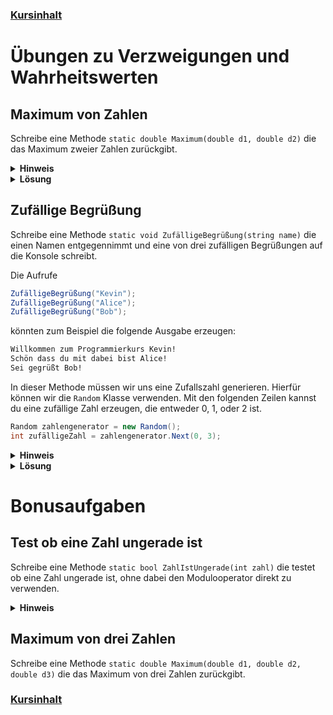### [Kursinhalt](../README.md)

Übungen zu Verzweigungen und Wahrheitswerten
============================================

Maximum von Zahlen
------------------

Schreibe eine Methode `static double Maximum(double d1, double d2)` die das Maximum zweier Zahlen zurückgibt.

<details><summary><b>Hinweis</b></summary>

- Verwende `if` und `else` oder den bedingten Operator `?:`.
</details>

<details><summary><b>Lösung</b></summary>

```cs
static double Maximum(double d1, double d2)
{
    if(d1 > d2)
    {
        return d1;
    }
    else
    {
        return d2;
    }
}
```
</details>

Zufällige Begrüßung
--------------------

Schreibe eine Methode `static void ZufälligeBegrüßung(string name)` die einen Namen entgegennimmt und eine von drei zufälligen Begrüßungen auf die Konsole schreibt. 

Die Aufrufe 

```cs
ZufälligeBegrüßung("Kevin");
ZufälligeBegrüßung("Alice");
ZufälligeBegrüßung("Bob");
```

könnten zum Beispiel die folgende Ausgabe erzeugen:

```sh
Willkommen zum Programmierkurs Kevin!
Schön dass du mit dabei bist Alice!
Sei gegrüßt Bob!
```

In dieser Methode müssen wir uns eine Zufallszahl generieren. Hierfür können wir die `Random` Klasse verwenden. Mit den folgenden Zeilen kannst du eine zufällige Zahl erzeugen, die entweder 0, 1, oder 2 ist.

```cs
Random zahlengenerator = new Random();
int zufälligeZahl = zahlengenerator.Next(0, 3);
```

<details><summary><b>Hinweis</b></summary>

- Verwende `if`, `else if` und `else`.
</details>

<details><summary><b>Lösung</b></summary>

```cs
static void ZufälligeBegrüßung(string name)
{
    Random zahlengenerator = new Random();
    int zufälligeZahl = zahlengenerator.Next(0, 3);

    if(zufälligeZahl == 0)
    {
        Console.WriteLine($"Willkommen zum Programmierkurs {name}!");
    }
    else if(zufälligeZahl == 1)
    {
        Console.WriteLine($"Schön dass du mit dabei bist {name}!");
    }
    else
    {
        Console.WriteLine($"Sei gegrüßt {name}!");
    }
}
```
</details>


Bonusaufgaben
==============

Test ob eine Zahl ungerade ist
-----------------------------

Schreibe eine Methode `static bool ZahlIstUngerade(int zahl)` die testet ob eine Zahl ungerade ist, ohne dabei den Modulooperator direkt zu verwenden.

<details><summary><b>Hinweis</b></summary>

- Verwende deine Methode `static ZahlIstGerade`
</details>

Maximum von drei Zahlen
-----------------------

Schreibe eine Methode `static double Maximum(double d1, double d2, double d3)` die das Maximum von drei Zahlen zurückgibt.

### [Kursinhalt](../README.md)